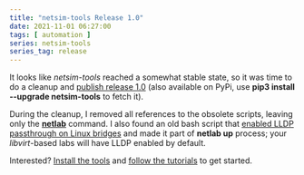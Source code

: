```yaml
---
title: "netsim-tools Release 1.0"
date: 2021-11-01 06:27:00
tags: [ automation ]
series: netsim-tools
series_tag: release
---
```

It looks like *netsim-tools* reached a somewhat stable state, so it was time to do a cleanup and [publish release 1.0](https://github.com/ipspace/netsim-tools) (also available on PyPi, use **pip3 install --upgrade netsim-tools** to fetch it).

During the cleanup, I removed all references to the obsolete scripts, leaving only the **[netlab](https://netsim-tools.readthedocs.io/en/latest/netlab/cli.html)** command. I also found an old bash script that [enabled LLDP passthrough on Linux bridges](https://blog.ipspace.net/2020/12/linux-bridge-lldp.html) and made it part of **netlab up** process; your *libvirt*-based labs will have LLDP enabled by default.

Interested? [Install the tools](https://netsim-tools.readthedocs.io/en/latest/install.html) and [follow the tutorials](https://netsim-tools.readthedocs.io/en/latest/tutorials.html) to get started.